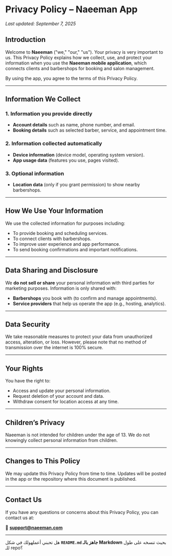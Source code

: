 # Privacy Policy – Naeeman App

*Last updated: September 7, 2025*

## Introduction

Welcome to **Naeeman** ("we," "our," "us").
Your privacy is very important to us. This Privacy Policy explains how we collect, use, and protect your information when you use the **Naeeman mobile application**, which connects clients and barbershops for booking and salon management.

By using the app, you agree to the terms of this Privacy Policy.

---

## Information We Collect

### 1. Information you provide directly

* **Account details** such as name, phone number, and email.
* **Booking details** such as selected barber, service, and appointment time.

### 2. Information collected automatically

* **Device information** (device model, operating system version).
* **App usage data** (features you use, pages visited).

### 3. Optional information

* **Location data** (only if you grant permission) to show nearby barbershops.

---

## How We Use Your Information

We use the collected information for purposes including:

* To provide booking and scheduling services.
* To connect clients with barbershops.
* To improve user experience and app performance.
* To send booking confirmations and important notifications.

---

## Data Sharing and Disclosure

We **do not sell or share** your personal information with third parties for marketing purposes.
Information is only shared with:

* **Barbershops** you book with (to confirm and manage appointments).
* **Service providers** that help us operate the app (e.g., hosting, analytics).

---

## Data Security

We take reasonable measures to protect your data from unauthorized access, alteration, or loss. However, please note that no method of transmission over the internet is 100% secure.

---

## Your Rights

You have the right to:

* Access and update your personal information.
* Request deletion of your account and data.
* Withdraw consent for location access at any time.

---

## Children’s Privacy

Naeeman is not intended for children under the age of 13. We do not knowingly collect personal information from children.

---

## Changes to This Policy

We may update this Privacy Policy from time to time. Updates will be posted in the app or the repository where this document is published.

---

## Contact Us

If you have any questions or concerns about this Privacy Policy, you can contact us at:

📧 **[support@naeeman.com](mailto:support@naeeman.com)**

---

هل تحبني أعملهولك في شكل **`README.md` جاهز بالـ Markdown** بحيث تنسخه على طول للـ repo؟
